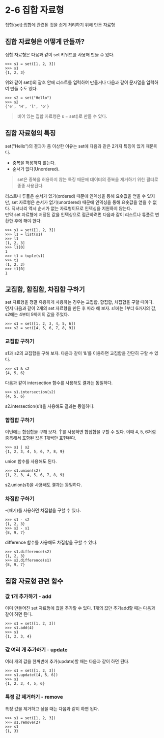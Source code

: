 # 2-6 집합 자료형
집합(set):집합에 관련된 것을 쉽게 처리하기 위해 만든 자료형
## 집합 자료형은 어떻게 만들까?
집합 자료형은 다음과 같이 set 키워드를 사용해 만들 수 있다.
```
>>> s1 = set([1, 2, 3])
>>> s1
{1, 2, 3}
```
위와 같이 set()의 괄호 안에 리스트를 입력하여 만들거나 다음과 같이 문자열을 입력하여 만들 수도 있다.
```
>>> s2 = set("Hello")
>>> s2
{'e', 'H', 'l', 'o'}
```
> 비어 있는 집합 자료형은 s = set()로 만들 수 있다.
## 집합 자료형의 특징
set("Hello")의 결과가 좀 이상한 이유는 set에 다음과 같은 2가지 특징이 있기 때문이다.
- 중복을 허용하지 않는다.
- 순서가 없다(Unordered).
> set은 중복을 허용하지 않는 특징 때문에 데이터의 중복을 제거하기 위한 필터로 종종 사용된다.

리스트나 튜플은 순서가 있기(ordered) 때문에 인덱싱을 통해 요솟값을 얻을 수 있지만, set 자료형은 순서가 없기(unordered) 때문에 인덱싱을 통해 요솟값을 얻을 수 없다. 딕셔너리 역시 순서가 없는 자료형이므로 인덱싱을 지원하지 않는다.   
만약 set 자료형에 저장된 값을 인덱싱으로 접근하려면 다음과 같이 리스트나 튜플로 변환한 후에 해야 한다.
```
>>> s1 = set([1, 2, 3])
>>> l1 = list(s1)
>>> l1
[1, 2, 3]
>>> l1[0]
1
>>> t1 = tuple(s1)
>>> t1
(1, 2, 3)
>>> t1[0]
1
```
## 교집합, 합집합, 차집합 구하기
set 자료형을 정말 유용하게 사용하는 경우는 교집합, 합집합, 차집합을 구할 때이다.   
먼저 다음과 같이 2개의 set 자료형을 만든 후 따라 해 보자. s1에는 1부터 6까지의 값, s2에는 4부터 9까지의 값을 주었다.
```
>>> s1 = set([1, 2, 3, 4, 5, 6])
>>> s2 = set([4, 5, 6, 7, 8, 9])
```
### 교집합 구하기
s1과 s2의 교집합을 구해 보자. 다음과 같이 ‘&’를 이용하면 교집합을 간단히 구할 수 있다.
```
>>> s1 & s2
{4, 5, 6}
```
다음과 같이 intersection 함수를 사용해도 결과는 동일하다.
```
>>> s1.intersection(s2)
{4, 5, 6}
```
s2.intersection(s1)을 사용해도 결과는 동일하다.
### 합집합 구하기
이번에는 합집합을 구해 보자. ‘|’를 사용하면 합집합을 구할 수 있다. 이때 4, 5, 6처럼 중복해서 포함된 값은 1개씩만 표현된다.
```
>>> s1 | s2
{1, 2, 3, 4, 5, 6, 7, 8, 9}
```
union 함수를 사용해도 된다.
```
>>> s1.union(s2)
{1, 2, 3, 4, 5, 6, 7, 8, 9}
```
s2.union(s1)을 사용해도 결과는 동일하다.
### 차집합 구하기
-(빼기)를 사용하면 차집합을 구할 수 있다.
```
>>> s1 - s2
{1, 2, 3}
>>> s2 - s1
{8, 9, 7}
```
difference 함수를 사용해도 차집합을 구할 수 있다.
```
>>> s1.difference(s2)
{1, 2, 3}
>>> s2.difference(s1)
{8, 9, 7}
```
## 집합 자료형 관련 함수
### 값 1개 추가하기 - add
이미 만들어진 set 자료형에 값을 추가할 수 있다. 1개의 값만 추가add할 때는 다음과 같이 하면 된다.
```
>>> s1 = set([1, 2, 3])
>>> s1.add(4)
>>> s1
{1, 2, 3, 4}
```
### 값 여러 개 추가하기 - update
여러 개의 값을 한꺼번에 추가(update)할 때는 다음과 같이 하면 된다.
```
>>> s1 = set([1, 2, 3])
>>> s1.update([4, 5, 6])
>>> s1
{1, 2, 3, 4, 5, 6}
```
### 특정 값 제거하기 - remove
특정 값을 제거하고 싶을 때는 다음과 같이 하면 된다.
```
>>> s1 = set([1, 2, 3])
>>> s1.remove(2)
>>> s1
{1, 3}
```

